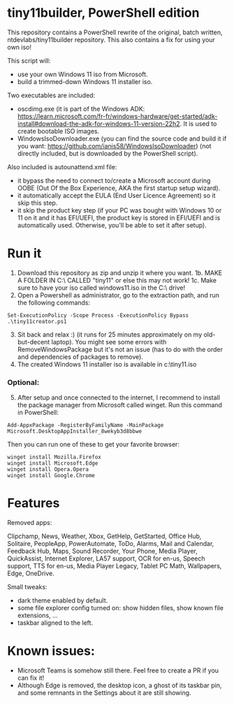 # tiny11builder, PowerShell edition

This repository contains a PowerShell rewrite of the original, batch written, ntdevlabs/tiny11builder repository. This also contains a fix for using your own iso!

This script will:
* use your own Windows 11 iso from Microsoft.
* build a trimmed-down Windows 11 installer iso.

Two executables are included:
* oscdimg.exe (it is part of the Windows ADK: <https://learn.microsoft.com/fr-fr/windows-hardware/get-started/adk-install#download-the-adk-for-windows-11-version-22h2>. It is used to create bootable ISO images.
* WindowsIsoDownloader.exe (you can find the source code and build it if you want: <https://github.com/ianis58/WindowsIsoDownloader>) (not directly included, but is downloaded by the PowerShell script).

Also included is autounattend.xml file:
* it bypass the need to connect to/create a Microsoft account during OOBE (Out Of the Box Experience, AKA the first startup setup wizard).
* it automatically accept the EULA (End User Licence Agreement) so it skip this step.
* it skip the product key step (if your PC was bought with Windows 10 or 11 on it and it has EFI/UEFI, the product key is stored in EFI/UEFI and is automatically used. Otherwise, you'll be able to set it after setup).

# Run it

1. Download this repository as zip and unzip it where you want.
1b. MAKE A FOLDER IN C:\ CALLED "tiny11" or else this may not work!
1c. Make sure to have your iso called windows11.iso in the C:\ drive!
2. Open a Powershell as administrator, go to the extraction path, and run the following commands:
```
Set-ExecutionPolicy -Scope Process -ExecutionPolicy Bypass
.\tiny11creator.ps1
```
3. Sit back and relax :) (it runs for 25 minutes approximately on my old-but-decent laptop). You might see some errors with RemoveWindowsPackage but it's not an issue (has to do with the order and dependencies of packages to remove).
4. The created Windows 11 installer iso is available in c:\tiny11.iso

### Optional:
5. After setup and once connected to the internet, I recommend to install the package manager from Microsoft called winget. Run this command in PowerShell:
```
Add-AppxPackage -RegisterByFamilyName -MainPackage Microsoft.DesktopAppInstaller_8wekyb3d8bbwe
```
Then you can run one of these to get your favorite browser:
```
winget install Mozilla.Firefox
winget install Microsoft.Edge
winget install Opera.Opera
winget install Google.Chrome
```

# Features
Removed apps:

Clipchamp,
News,
Weather,
Xbox,
GetHelp,
GetStarted,
Office Hub,
Solitaire,
PeopleApp,
PowerAutomate,
ToDo,
Alarms,
Mail and Calendar,
Feedback Hub,
Maps,
Sound Recorder,
Your Phone,
Media Player,
QuickAssist,
Internet Explorer,
LA57 support,
OCR for en-us,
Speech support,
TTS for en-us,
Media Player Legacy,
Tablet PC Math,
Wallpapers,
Edge,
OneDrive.

Small tweaks:
* dark theme enabled by default.
* some file explorer config turned on: show hidden files, show known file extensions, ...
* taskbar aligned to the left.

# Known issues:

* Microsoft Teams is somehow still there. Feel free to create a PR if you can fix it!
* Although Edge is removed, the desktop icon, a ghost of its taskbar pin, and some remnants in the Settings about it are still showing.
